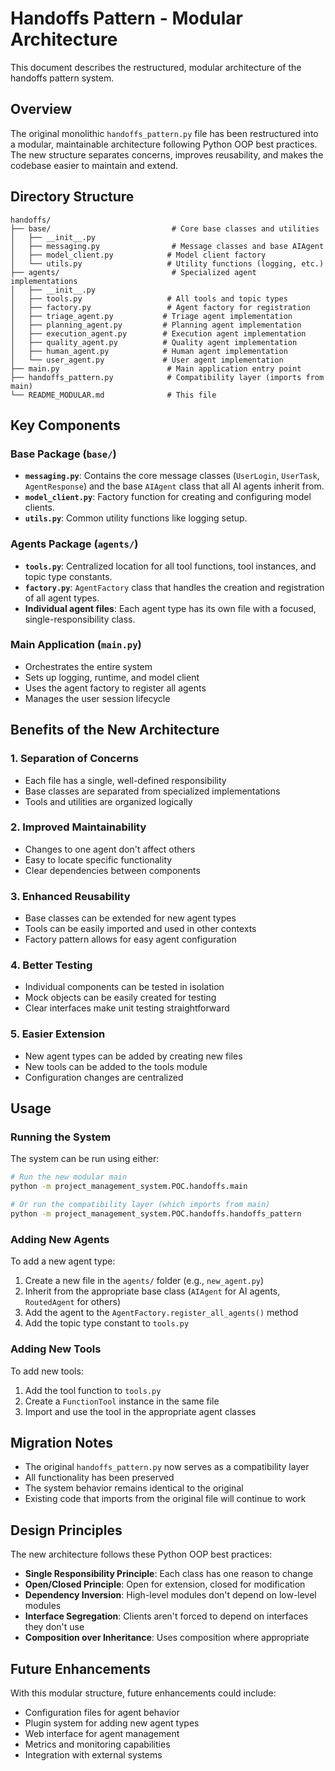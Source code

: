 # Handoffs Pattern - Modular Architecture

This document describes the restructured, modular architecture of the handoffs pattern system.

## Overview

The original monolithic `handoffs_pattern.py` file has been restructured into a modular, maintainable architecture following Python OOP best practices. The new structure separates concerns, improves reusability, and makes the codebase easier to maintain and extend.

## Directory Structure

```
handoffs/
├── base/                           # Core base classes and utilities
│   ├── __init__.py
│   ├── messaging.py                # Message classes and base AIAgent
│   ├── model_client.py            # Model client factory
│   └── utils.py                   # Utility functions (logging, etc.)
├── agents/                         # Specialized agent implementations
│   ├── __init__.py
│   ├── tools.py                   # All tools and topic types
│   ├── factory.py                 # Agent factory for registration
│   ├── triage_agent.py           # Triage agent implementation
│   ├── planning_agent.py         # Planning agent implementation
│   ├── execution_agent.py        # Execution agent implementation
│   ├── quality_agent.py          # Quality agent implementation
│   ├── human_agent.py            # Human agent implementation
│   └── user_agent.py             # User agent implementation
├── main.py                        # Main application entry point
├── handoffs_pattern.py            # Compatibility layer (imports from main)
└── README_MODULAR.md              # This file
```

## Key Components

### Base Package (`base/`)

- **`messaging.py`**: Contains the core message classes (`UserLogin`, `UserTask`, `AgentResponse`) and the base `AIAgent` class that all AI agents inherit from.
- **`model_client.py`**: Factory function for creating and configuring model clients.
- **`utils.py`**: Common utility functions like logging setup.

### Agents Package (`agents/`)

- **`tools.py`**: Centralized location for all tool functions, tool instances, and topic type constants.
- **`factory.py`**: `AgentFactory` class that handles the creation and registration of all agent types.
- **Individual agent files**: Each agent type has its own file with a focused, single-responsibility class.

### Main Application (`main.py`)

- Orchestrates the entire system
- Sets up logging, runtime, and model client
- Uses the agent factory to register all agents
- Manages the user session lifecycle

## Benefits of the New Architecture

### 1. **Separation of Concerns**
- Each file has a single, well-defined responsibility
- Base classes are separated from specialized implementations
- Tools and utilities are organized logically

### 2. **Improved Maintainability**
- Changes to one agent don't affect others
- Easy to locate specific functionality
- Clear dependencies between components

### 3. **Enhanced Reusability**
- Base classes can be extended for new agent types
- Tools can be easily imported and used in other contexts
- Factory pattern allows for easy agent configuration

### 4. **Better Testing**
- Individual components can be tested in isolation
- Mock objects can be easily created for testing
- Clear interfaces make unit testing straightforward

### 5. **Easier Extension**
- New agent types can be added by creating new files
- New tools can be added to the tools module
- Configuration changes are centralized

## Usage

### Running the System

The system can be run using either:

```bash
# Run the new modular main
python -m project_management_system.POC.handoffs.main

# Or run the compatibility layer (which imports from main)
python -m project_management_system.POC.handoffs.handoffs_pattern
```

### Adding New Agents

To add a new agent type:

1. Create a new file in the `agents/` folder (e.g., `new_agent.py`)
2. Inherit from the appropriate base class (`AIAgent` for AI agents, `RoutedAgent` for others)
3. Add the agent to the `AgentFactory.register_all_agents()` method
4. Add the topic type constant to `tools.py`

### Adding New Tools

To add new tools:

1. Add the tool function to `tools.py`
2. Create a `FunctionTool` instance in the same file
3. Import and use the tool in the appropriate agent classes

## Migration Notes

- The original `handoffs_pattern.py` now serves as a compatibility layer
- All functionality has been preserved
- The system behavior remains identical to the original
- Existing code that imports from the original file will continue to work

## Design Principles

The new architecture follows these Python OOP best practices:

- **Single Responsibility Principle**: Each class has one reason to change
- **Open/Closed Principle**: Open for extension, closed for modification
- **Dependency Inversion**: High-level modules don't depend on low-level modules
- **Interface Segregation**: Clients aren't forced to depend on interfaces they don't use
- **Composition over Inheritance**: Uses composition where appropriate

## Future Enhancements

With this modular structure, future enhancements could include:

- Configuration files for agent behavior
- Plugin system for adding new agent types
- Web interface for agent management
- Metrics and monitoring capabilities
- Integration with external systems

